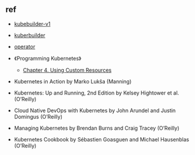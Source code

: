 

## ref
+ [kubebuilder-v1](https://book-v1.book.kubebuilder.io/)
+ [kuberbuilder](https://book.kubebuilder.io/introduction.html)

+ [operator](https://sdk.operatorframework.io/docs/building-operators/golang/)


+ 《Programming Kubernetes》
    + [Chapter 4. Using Custom Resources](https://learning.oreilly.com/library/view/programming-kubernetes/9781492047094/ch04.html)

+ Kubernetes in Action by Marko Lukša (Manning)

+ Kubernetes: Up and Running, 2nd Edition by Kelsey Hightower et al. (O’Reilly)

+ Cloud Native DevOps with Kubernetes by John Arundel and Justin Domingus (O’Reilly)

+ Managing Kubernetes by Brendan Burns and Craig Tracey (O’Reilly)

+ Kubernetes Cookbook by Sébastien Goasguen and Michael Hausenblas (O’Reilly)